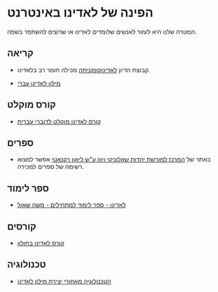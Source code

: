 # הפינה של לאדינו באינטרנט

המטרה שלנו היא לעזור לאנשים שלומדים לאדינו או שרוצים להשתפר בשפה.

## קריאה

* קבוצת הדיון [לאדינוקומוניתה](https://ladinokomunita.groups.io/) מכילה חומר רב בלאדינו.


* [מילון לאדינו עברי](/he/ladino-hebrew-dictionary)


## קורס מוקלט

* [קורס לאדינו מוקלט לדוברי עברית](https://www.youtube.com/watch?v=H8Pt-AS0ppM&list=PL26BCA5DA78235E0D)

## ספרים

* באתר של <a href="http://www.salonikaheritage.com/">המרכז למורשת יהדות שאלוניקי ויוון ע"ש ליאון רקנאטי</a> אפשר למצוא רשימה של ספרים למכירה.

## ספר לימוד

* [לאדינו - ספר לימוד למתחילים - משה שאול](http://www.folkmasa.org/av/limud-ladino.pdf)

## קורסים

* [קורס לאדינו בחולון](https://www.youtube.com/watch?v=a4xOMWjxtXw)

## טכנולוגיה

* [הטכנולוגיה מאחורי יצירת מילון לאדינו](https://youtu.be/821KsvYbHUc?rel=0)

